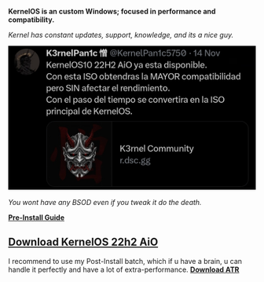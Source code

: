 **KernelOS is an custom Windows; focused in performance and compatibility.**

*Kernel has constant updates, support, knowledge, and its a nice guy.*

![kos](https://github.com/gzmatte/trash/blob/main/Picsart_23-12-13_02-32-20-239.jpg)

*You wont have any BSOD even if you tweak it do the death.*

**[Pre-Install Guide](https://docs.google.com/document/d/1E7er38lWVD44Q3SaCMgO8CQEMQwNMz7O45l9aAYDcdQ/)**

**[Download KernelOS 22h2 AiO](https://discord.gg/kernelos)**
----

I recommend to use my Post-Install batch, which if u have a brain, u can handle it perfectly and have a lot of extra-performance.
**[Download ATR](https://github.com/gzmatte/atr)**
